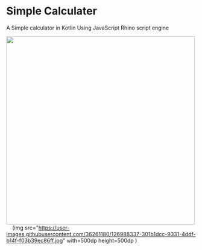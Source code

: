 # Simple Calculater 

 A Simple  calculator in Kotlin Using  JavaScript Rhino script engine
 
 
 <img src="https://user-images.githubusercontent.com/36261180/126988195-8e1ab139-e463-407d-b9b4-23fb475a013d.jpg" with=500dp height=500dp> &nbsp; &nbsp; (img src="https://user-images.githubusercontent.com/36261180/126988337-301b1dcc-9331-4ddf-b14f-f03b39ec86ff.jpg" with=500dp height=500dp )
 
 


